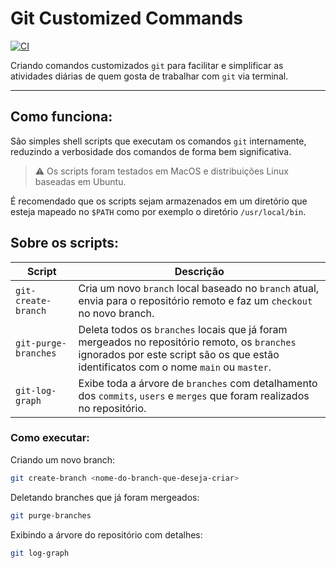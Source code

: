# Git Customized Commands

[![CI](https://github.com/jonathanmdr/GitCustomizedCommands/actions/workflows/ci.yml/badge.svg?branch=master)](https://github.com/jonathanmdr/GitCustomizedCommands/actions/workflows/ci.yml)

Criando comandos customizados `git` para facilitar e simplificar as atividades diárias de quem gosta de trabalhar com `git` via terminal.

---

## Como funciona:

São simples shell scripts que executam os comandos `git` internamente, reduzindo a verbosidade dos comandos de forma bem significativa.

> :warning: Os scripts foram testados em MacOS e distribuições Linux baseadas em Ubuntu.

É recomendado que os scripts sejam armazenados em um diretório que esteja mapeado no `$PATH` como por exemplo o diretório `/usr/local/bin`.

## Sobre os scripts:

Script | Descrição
--|--|
`git-create-branch` | Cria um novo `branch` local baseado no `branch` atual, envia para o repositório remoto e faz um `checkout` no novo branch.
`git-purge-branches` | Deleta todos os `branches` locais que já foram mergeados no repositório remoto, os `branches` ignorados por este script são os que estão identificatos com o nome `main` ou `master`.
`git-log-graph` | Exibe toda a árvore de `branches` com detalhamento dos `commits`, `users` e `merges` que foram realizados no repositório.

### Como executar:

Criando um novo branch:
```sh
git create-branch <nome-do-branch-que-deseja-criar>
```

Deletando branches que já foram mergeados:
```sh
git purge-branches
```

Exibindo a árvore do repositório com detalhes:
```sh
git log-graph
```
